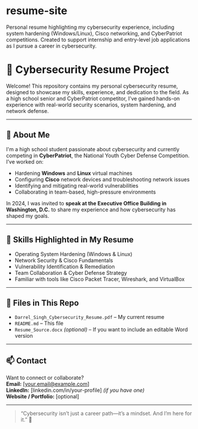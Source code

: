 # resume-site
Personal resume highlighting my cybersecurity experience, including system hardening (Windows/Linux), Cisco networking, and CyberPatriot competitions. Created to support internship and entry-level job applications as I pursue a career in cybersecurity.

# 💼 Cybersecurity Resume Project

Welcome! This repository contains my personal cybersecurity resume, designed to showcase my skills, experience, and dedication to the field. As a high school senior and CyberPatriot competitor, I’ve gained hands-on experience with real-world security scenarios, system hardening, and network defense.

---

## 📌 About Me

I'm a high school student passionate about cybersecurity and currently competing in **CyberPatriot**, the National Youth Cyber Defense Competition. I’ve worked on:

- Hardening **Windows** and **Linux** virtual machines  
- Configuring **Cisco** network devices and troubleshooting network issues  
- Identifying and mitigating real-world vulnerabilities  
- Collaborating in team-based, high-pressure environments

In 2024, I was invited to **speak at the Executive Office Building in Washington, D.C.** to share my experience and how cybersecurity has shaped my goals.

---

## 🧠 Skills Highlighted in My Resume

- Operating System Hardening (Windows & Linux)  
- Network Security & Cisco Fundamentals  
- Vulnerability Identification & Remediation  
- Team Collaboration & Cyber Defense Strategy  
- Familiar with tools like Cisco Packet Tracer, Wireshark, and VirtualBox

---

## 📄 Files in This Repo

- `Darrel_Singh_Cybersecurity_Resume.pdf` – My current resume  
- `README.md` – This file  
- `Resume_Source.docx` *(optional)* – If you want to include an editable Word version

---

## 📫 Contact

Want to connect or collaborate?  
**Email:** [your.email@example.com]  
**LinkedIn:** [linkedin.com/in/your-profile] *(if you have one)*  
**Website / Portfolio:** [optional]

---

> “Cybersecurity isn’t just a career path—it’s a mindset. And I’m here for it.” 🔐

